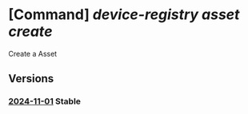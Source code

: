# [Command] _device-registry asset create_

Create a Asset

## Versions

### [2024-11-01](/Resources/mgmt-plane/L3N1YnNjcmlwdGlvbnMve30vcmVzb3VyY2Vncm91cHMve30vcHJvdmlkZXJzL21pY3Jvc29mdC5kZXZpY2VyZWdpc3RyeS9hc3NldHMve30=/2024-11-01.xml) **Stable**

<!-- mgmt-plane /subscriptions/{}/resourcegroups/{}/providers/microsoft.deviceregistry/assets/{} 2024-11-01 -->
